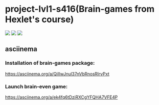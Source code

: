 # project-lvl1-s416(Brain-games from Hexlet's course)
<a href="https://codeclimate.com/github/Dersuha/project-lvl1-s416/maintainability"><img src="https://api.codeclimate.com/v1/badges/bb48bf18980b7b3b5018/maintainability" /></a>
<a href="https://codeclimate.com/github/Dersuha/project-lvl1-s416/test_coverage"><img src="https://api.codeclimate.com/v1/badges/bb48bf18980b7b3b5018/test_coverage" /></a>
<a href="https://travis-ci.org/Dersuha/project-lvl1-s416"><img src="https://travis-ci.org/Dersuha/project-lvl1-s416.svg?branch=master" /></a>
## asciinema
### Installation of brain-games package:
https://asciinema.org/a/QiIIwJnul37nVbRnosRIrvPxt
### Launch brain-even game:
https://asciinema.org/a/ek4fq6tDziRXCgYFQHA7VFE4P